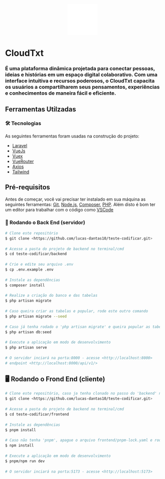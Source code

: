 <div style="text-align: center">
    <img style="width: 100px;text-align: center" src="./frontend/src/assets/splash_logo.png">
</div>

# CloudTxt

### É uma plataforma dinâmica projetada para conectar pessoas, ideias e histórias em um espaço digital colaborativo. Com uma interface intuitiva e recursos poderosos, o CloudTxt capacita os usuários a compartilharem seus pensamentos, experiências e conhecimentos de maneira fácil e eficiente.

## Ferramentas Utilzadas

### 🛠 Tecnologias

As seguintes ferramentas foram usadas na construção do projeto:

- [Laravel](https://laravel.com/)
- [VueJs](https://vuejs.org/)
- [Vuex](https://vuex.vuejs.org/)
- [VueRouter](https://router.vuejs.org/)
- [Axios](https://axios-http.com/ptbr/docs/intro)
- [Tailwind](https://tailwindcss.com/) 

## Pré-requisitos

Antes de começar, você vai precisar ter instalado em sua máquina as seguintes ferramentas:
[Git](https://git-scm.com), [Node.js](https://nodejs.org/en/), [Composer](https://getcomposer.org/download/), [PHP](https://www.php.net/). 
Além disto é bom ter um editor para trabalhar com o código como [VSCode](https://code.visualstudio.com/)

### 🎲 Rodando o Back End (servidor)

```bash
# Clone este repositório
$ git clone <https://github.com/lucas-dantas10/teste-codificar.git>

# Acesse a pasta do projeto de backend no terminal/cmd
$ cd teste-codificar/backend

# Crie e edite seu arquivo .env
$ cp .env.example .env

# Instale as dependências
$ composer install

# Realize a criação do banco e das tabelas
$ php artisan migrate

# Caso queira criar as tabelas e popular, rode este outro comando
$ php artisan migrate --seed

# Caso já tenha rodado o 'php artisan migrate' e queira popular as tabelas, rode este outro comando
$ php artisan db:seed

# Execute a aplicação em modo de desenvolvimento
$ php artisan serve

# O servidor inciará na porta:8000 - acesse <http://localhost:8000>
# endpoint <http://localhost:8000/api/v1/>

```
## 🖥️ Rodando o Frond End (cliente)

```bash
# Clone este repositório, caso ja tenha clonado no passo do 'backend' não precisa clonar
$ git clone <https://github.com/lucas-dantas10/teste-codificar.git>

# Acesse a pasta do projeto de backend no terminal/cmd
$ cd teste-codificar/frontend

# Instale as dependências
$ pnpm install

# Caso não tenha 'pnpm', apague o arquivo frontend/pnpm-lock.yaml e rode o comando abaixo
$ npm install

# Execute a aplicação em modo de desenvolvimento
$ pnpm/npm run dev

# O servidor inciará na porta:5173 - acesse <http://localhost:5173>
```